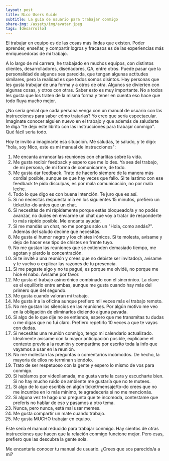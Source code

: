 ```yaml
---
layout: post
title: Nico Users Guide
subtitle: La guía de usuario para trabajar conmigo
share-img: /assets/img/avatar.jpeg
tags: [desarrollo]
---
```


El trabajar en equipo es de las cosas más lindas que existen. Poder aprender, enseñar, y compartir logros y fracasos es de las experiencias más enriquecedoras de mi trabajo.

A lo largo de mi carrera, he trabajado en muchos equipos, con distintos clientes, desarrolladores, diseñadores, QA, entre otros. Puede pasar que la personalidad de algunos sea parecida, que tengan algunas actitudes similares, 
pero la realidad es que todos somos disintos. Hay personas que les gusta trabajar de una forma y a otros de otra. Algunos se divierten con algunas cosas, y otros con otras. Saber esto es muy importante. No a todos les gusta
que los traten de la misma forma y tener en cuenta eso hace que todo fluya mucho mejor.

¿No sería genial que cada persona venga con un manual de usuario con las instrucciones para saber cómo tratarlas? Yo creo que sería espectacular. Imaginate conocer alguien nuevo en el trabajo y que además de saludarte te diga "te dejo este librito
con las instrucciones para trabajar conmigo". Qué fácil sería todo.

Hoy te invito a imaginarte esa situación. Me saludas, te saludo, y te digo: "hola, soy Nico, este es mi manual de instrucciones":

1. Me encanta arrancar las reuniones con charlitas sobre la vida.
2. Me gusta recibir feedback y espero que me lo des. Ya sea del trabajo, de mi persona, de mi forma de comunicarme, de todo.
3. Me gusta dar feedback. Trato de hacerlo siempre de la manera más cordial posible, aunque se que hay veces que fallo. Si te lastimo con ese feedback te pido disculpas, es por mala comunicación, no por mala leche.
4. Todo lo que digo es con buena intención. Te juro que es así.
5. Si no necesitás respuesta mía en los siguientes 15 minutos, prefiero un ticket/to-do antes que un chat.
6. Si necesitás de mi rápidamente porque estás bloqueado/a y no podés avanzar, no dudes en enviarme un chat que voy a tratar de responderte lo más rápido posible. Me encanta ayudar.
7. Si me mandás un chat, no me pongas solo un "Hola, como andás?". Además del saludo decime qué necesitás.
8. Me gusta el humor negro y los chistes irónicos. Si te molesta, avisame y dejo de hacer ese tipo de chistes en frente tuyo.
9. No me gustan las reuniones que se extienden demasiado tiempo, me agotan y pierdo la concentración.
10. Si te invité a una reunión y crees que no debiste ser invitado/a, avisame y te vuelvo o explicar las razones de tu presencia.
11. Si me pagaste algo y no te pagué, es porque me olvidé, no porque me hice el nabo. Avisame por favor.
12. Me gusta el trabajo asincrónico combinado con el sincrónico. La clave es el equilibrio entre ambas, aunque me gusta cuando hay más del primero que del segundo.
13. Me gusta cuando valoran mi trabajo.
14. Me gusta ir a la oficina aunque prefiero mil veces más el trabajo remoto.
15. No me gustan los silencios en las reuniones. Por algún motivo me veo en la obligación de eliminarlos diciendo alguna pavada.
16. Si algo de lo que dije no se entiende, espero que me transmitas tu dudas o me digas que no fui claro. Prefiero repetirlo 10 veces a que te vayas con dudas.
17. Si necesitás una reunión conmigo, tengo mi calendario actualizado. Idealmente avisame con la mayor anticipación posible, explicame el contexto previo a la reunión y compartime por escrito toda la info que vayamos a usar en la reunión.
18. No me molestan las preguntas o comentarios incómodos. De hecho, la mayoría de ellos no terminan siéndolo.
19. Trato de ser respetuoso con la gente y espero lo mismo de vos para conmigo.
20. Si hablamos por videollamada, me gusta verte la cara y escucharte bien. Si no hay mucho ruido de ambiente me gustaría que no te mutees.
21. Si algo de lo que escribís en algún ticket/mensaje/to-do crees que no me incumbe en lo más mínimo, te agradecería si no me mencionás.
22. Si alguna vez te hago una pregunta que te incomoda, contestame que preferís no hablar de eso y pasamos a otro tema.
23. Nunca, pero nunca, está mal usar memes.
24. Me gusta compartir un mate cuando trabajo.
25. Me gusta MUCHO trabajar en equipo.

Este sería el manual reducido para trabajar conmigo. Hay cientos de otras instrucciones que hacen que la relación conmigo funcione mejor. Pero esas, prefiero que las descubra la gente sola.

Me encantaría conocer tu manual de usuario. ¿Crees que sos parecido/a a mi?
